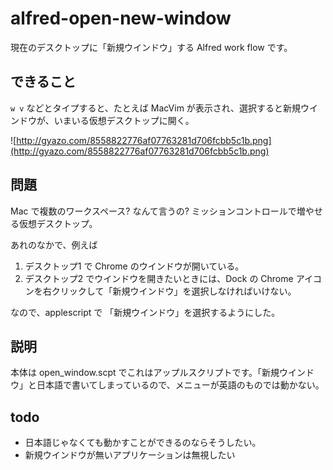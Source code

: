 alfred-open-new-window
======================

現在のデスクトップに「新規ウインドウ」する Alfred work flow です。

## できること
`w v` などとタイプすると、たとえば MacVim が表示され、選択すると新規ウインドウが、いまいる仮想デスクトップに開く。

![http://gyazo.com/8558822776af07763281d706fcbb5c1b.png](http://gyazo.com/8558822776af07763281d706fcbb5c1b.png)

## 問題

Mac で複数のワークスペース? なんて言うの? ミッションコントロールで増やせる仮想デスクトップ。

あれのなかで、例えば 

1. デスクトップ1 で Chrome のウインドウが開いている。
2. デスクトップ2 でウインドウを開きたいときには、Dock の Chrome アイコンを右クリックして「新規ウインドウ」を選択しなければいけない。


なので、applescript で 「新規ウインドウ」を選択するようにした。

## 説明

本体は open_window.scpt でこれはアップルスクリプトです。「新規ウインドウ」と日本語で書いてしまっているので、メニューが英語のものでは動かない。

## todo

* 日本語じゃなくても動かすことができるのならそうしたい。
* 新規ウインドウが無いアプリケーションは無視したい

